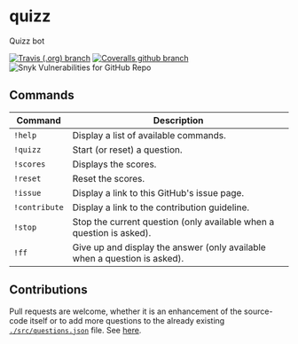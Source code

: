 # quizz

Quizz bot

[![Travis (.org) branch](https://img.shields.io/travis/aminnairi/discord-quizz-bot/latest)](https://travis-ci.org/aminnairi/discord-quizz-bot) [![Coveralls github branch](https://img.shields.io/coveralls/github/aminnairi/discord-quizz-bot/latest)](https://coveralls.io/github/aminnairi/discord-quizz-bot) ![Snyk Vulnerabilities for GitHub Repo](https://img.shields.io/snyk/vulnerabilities/github/aminnairi/discord-quizz-bot)

## Commands

Command | Description
---|---
`!help` | Display a list of available commands.
`!quizz` | Start (or reset) a question.
`!scores` | Displays the scores.
`!reset` | Reset the scores.
`!issue` | Display a link to this GitHub's issue page.
`!contribute` | Display a link to the contribution guideline.
`!stop` | Stop the current question (only available when a question is asked).
`!ff` | Give up and display the answer (only available when a question is asked).

## Contributions

Pull requests are welcome, whether it is an enhancement of the source-code itself or to add more questions to the already existing [`./src/questions.json`](./src/questions.json) file. See [here](./CONTRIBUTING.md).

